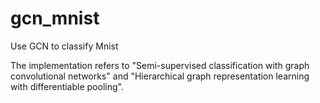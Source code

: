 # gcn_mnist
 Use GCN to classify Mnist
 
The implementation refers to "Semi-supervised classification with graph convolutional networks" and "Hierarchical graph representation learning with differentiable pooling".
